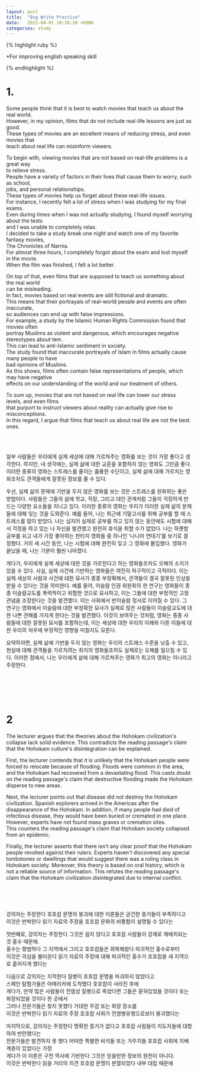 ```yaml
---
layout: post
title:  "Eng Write Practice"
date:   2022-04-01 10:26:10 +0900
categories: study
---
```


{% highlight ruby %}

*For improving english speaking skill  

{% endhighlight %}

# 1.

Some people think that it is best to watch movies that teach us about the real world.  
However, in my opinion, films that do not include real-life lessons are just as good.  
These types of movies are an excellent means of reducing stress, and even movies that  
teach about real life can misinform viewers.  


To begin with, viewing movies that are not based on real-life problems is a great way  
to relieve stress.  
People have a variety of factors in their lives that cause them to worry, such as school,  
jobs, and personal relationships.  
These types of movies help us forget about these real-life issues.  
For instance, I recently felt a lot of stress when I was studying for my final exams.  
Even during times when I was not actually studying, I found myself worrying about the tests  
and I was unable to completely relax.  
I decided to take a study break one night and watch one of my favorite fantasy movies,  
The Chronicles of Narnia.  
For almost three hours, I completely forgot about the exam and lost myself in the movie.  
When the film was finished, I felt a lot better.  


On top of that, even films that are supposed to teach us something about the real world  
can be misleading.  
In fact, movies based on real events are still fictional and dramatic.  
This means that their portrayals of real-world people and events are often inaccurate,  
so audiences can end up with false impressions.  
For example, a study by the Islamic Human Rights Commission found that movies often  
portray Muslims as violent and dangerous, which encourages negative stereotypes about tem.  
This can lead to anti-Islamic sentiment in society.  
The study found that inaccurate portrayals of Islam in films actually cause many people to have  
bad opinions of Muslims.  
As this shows, films often contain false representations of people, which may have negative  
effects on our understanding of the world and our treatment of others.  


To sum up, movies that are not based on real life can lower our stress levels, and even films  
that purport to instruct viewers about reality can actually give rise to misconceptions.  
In this regard, I argue that films that teach us about real life are not the best ones.  


<br/>
<br/>

  
일부 사람들은 우리에게 실제 세상에 대해 가르쳐주는 영화를 보는 것이 가장 좋다고 생각한다.
하지만, 내 생각에는, 실제 삶에 대한 교훈을 포함하지 않는 영화도 그만큼 좋다.
이러한 종류의 영화는 스트레스를 줄이는 휼륭한 수단이고, 실제 삶에 대해 가르치는 영화조차도 관객들에게 잘못된 정보를 줄 수 있다.


우선, 실제 삶의 문제에 기반을 두지 않은 영화를 보는 것은 스트레스를 완화하는 좋은 방법이다.
사람들은 그들의 삶에 학교, 직장, 그리고 대인 관계처럼 그들이 걱정하게 만드는 다양한 요소들을 지니고 있다.
이러한 종류의 영화는 우리가 이러한 실제 삶의 문제들에 대해 잊는 것을 도와준다.
예를 들어, 나는 최근에 기말고사를 위해 공부를 할 때 스트레스를 많이 받았다.
나는 심지어 실제로 공부를 하고 있지 않는 동안에도 시험에 대해서 걱정을 하고 있는 나 자신을 발견했고 완전히 휴식을 취할 수가 없었다.
나는 하룻밤 공부를 쉬고 내가 가장 좋아하는 판타지 영화들 중 하나인 ‘나니아 연대기’를 보기로 결정했다.
거의 세 시간 동안, 나는 시험에 대해 완전히 잊고 그 영화에 몰입했다.
영화가 끝났을 때, 나는 기분이 훨씬 나아졌다.


게다가, 우리에게 실제 세상에 대한 것을 가르친다고 하는 영화들조차도 오해의 소지가 있을 수 있다.
사실, 실제 사건에 기반하는 영화들은 여전히 허구적이고 극적이다.
이는 실제 세상의 사람과 사건에 대한 묘사가 종종 부정확해서, 관객들이 결국 잘못된 인상을 받을 수 있다는 것을 의미한다.
예를 들어, 이슬람 인권 위원회의 한 연구는 영화들이 종종 이슬람교도를 폭력적이고 위험한 것으로 묘사하고, 이는 그들에 대한 부정적인 고정관념을 조장한다는 것을 발견했다.
이는 사회에서 반이슬람 정서로 이어질 수 있다.
그 연구는 영화에서 이슬람에 대한 부정확한 묘사가 실제로 많은 사람들이 이슬람교도에 대한 나쁜 견해를 가지게 한다는 것을 발견했다.
이것이 보여주는 것처럼, 영화는 종종 사람들에 대한 잘못된 묘사를 포함하는데, 이는 세상에 대한 우리의 이해와 다른 이들에 대한 우리의 처우에 부정적인 영향을 미칠지도 모른다.

요약하자면, 실제 삶에 기반을 두지 않는 영화는 우리의 스트레스 수준을 낮출 수 있고, 현실에 대해 관객들을 가르치려는 취지의 영화들조차도 실제로는 오해를 일으킬 수 있다.
이러한 점에서, 나는 우리에게 삶에 대해 가르쳐주는 영화가 최고의 영화는 아니라고 주장한다.

<br/>
<br/>
<br/>
<br/>


# 2  


The lecturer argues that the theories about the Hohokam civilization's collapse lack solid evidence. This contradicts the reading passage's claim that the Hohokam culture's disintegration can be explained.   


First, the lecturer contends that it is unlikely that the Hohokam people were forced to relocate because of flooding. Floods were common in the area, and the Hohokam had recovered from a devastating flood. This casts doubt on the reading passage's claim that destructive flooding made the Hohokam disperse to new areas.   


Next, the lecturer points out that disease did not destroy the Hohokam civilization. Spanish explorers arrived in the Americas after the disappearance of the Hohokam. In addition, if many people had died of infectious disease, they would have been buried or cremated in one place. However, experts have not found mass graves or cremation sites.   
This counters the reading passage's claim that Hohokam society collapsed from an epidemic.    


Finally, the lecturer asserts that there isn't any clear proof that the Hohokam people revolted against their rulers. Experts haven't discovered any special tombstones or dwellings that would suggest there was a ruling class in Hohokam society. Moreover, this theory is based on oral history, which is not a reliable source of information. This refutes the reading passage's claim that the Hohokam civilization disintegrated due to internal conflict.  

<br/>
<br/>
<br/>

강의자는 주장한다 호호캄 문명의 붕괴에 대한 이론들은 굳건한 증거들이 부족하다고  
이것은 반박한다 읽기 자료의 주장을 호호캄 문화의 비통합이 설명될 수 있다는  

첫번째로, 강의자는 주장한다 그것은 쉽지 않다고 호호캄 사람들이 강제로 재배치되는 것 홍수 때문에.  
홍수는 평범하다 그 지역에서 그리고 호호캄들은 회복해왔다 파괴적인 홍수로부터  
이것은 의심을 불러온다 읽기 자료의 주장에 대해 파괴적인 홍수가 호호캄을 새 지역으로 흩어지게 했다는  

다음으로 강의자는 지적한다 질병이 호호캄 문명을 파괴하지 않았다고  
스페인 탐험가들은 아메리카에 도착했다 호호캄이 사라진 후에  
게다가, 만약 많은 사람들이 전염성 질병으로 죽었다면 그들은 묻혀있었을 것이다 또는 화장되었을 것이다 한 곳에서  
그러나 전문가들은 찾지 못했다 거대한 무감 또는 화장 장소를  
이것은 반박한다 읽기 자료의 주장 호호캄 사회가 전염병유행으로보터 붕괴했다는  

마지막으로, 강의자는 주장한다 명확한 증거가 없다고 호호캄 사람들이 지도자들에 대항하여 반란했다는  
전문가들은 발견하지 못 했다 어떠한 특별한 비석들 또는 거주지들 호호캄 사회에 지배 계층이 있었다는 가정  
게다가 이 이론은 구전 역사에 기반한다 그것은 믿을만한 정보의 원천이 아니다.  
이것은 반박한다 읽을 거리의 의견 호호캄 문명이 분열되었다 내부 대립 때문에  